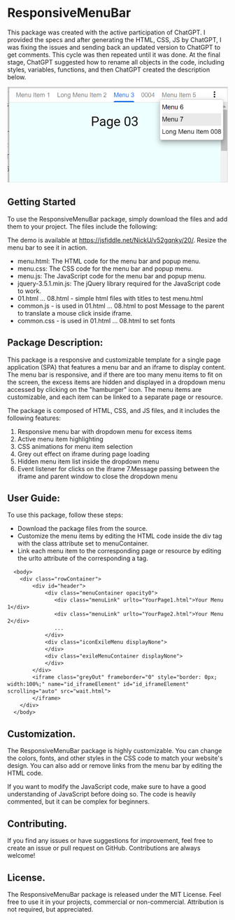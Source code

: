 # ResponsiveMenuBar

This package was created with the active participation of ChatGPT. I provided the specs and after generating the HTML, CSS, JS by ChatGPT, I was fixing the issues and sending back an updated version to ChatGPT to get comments. This cycle was then repeated until it was done. At the final stage, ChatGPT suggested how to rename all objects in the code, including styles, variables, functions, and then ChatGPT created the description below. 


![The menu.html in the browser](https://github.com/uspnick/ResponsiveMenuBar/blob/main/menu.html.png?raw=true)

## Getting Started

To use the ResponsiveMenuBar package, simply download the files and add them to your project. The files include the following:

The demo is available at https://jsfiddle.net/NickU/v52gqnky/20/. Resize the menu bar to see it in action.

* menu.html: The HTML code for the menu bar and popup menu.
* menu.css: The CSS code for the menu bar and popup menu.
* menu.js: The JavaScript code for the menu bar and popup menu.
* jquery-3.5.1.min.js: The jQuery library required for the JavaScript code to work.
* 01.html ... 08.html  - simple html files with titles to test menu.html
* common.js - is used in 01.html ... 08.html to post Message to the parent to translate a mouse click inside iframe.
* common.css - is used in 01.html ... 08.html to set fonts



## Package Description:

This package is a responsive and customizable template for a single page application (SPA) that features a menu bar and an iframe to display content. The menu bar is responsive, and if there are too many menu items to fit on the screen, the excess items are hidden and displayed in a dropdown menu accessed by clicking on the "hamburger" icon. The menu items are customizable, and each item can be linked to a separate page or resource.

The package is composed of HTML, CSS, and JS files, and it includes the following features:

1. Responsive menu bar with dropdown menu for excess items
2. Active menu item highlighting
3. CSS animations for menu item selection
4. Grey out effect on iframe during page loading
5. Hidden menu item list inside the dropdown menu
6. Event listener for clicks on the iframe
7.Message passing between the iframe and parent window to close the dropdown menu

## User Guide:

To use this package, follow these steps:

* Download the package files from the source.
* Customize the menu items by editing the HTML code inside the div tag with the class attribute set to menuContainer.
* Link each menu item to the corresponding page or resource by editing the urlto attribute of the corresponding a tag.
```
  <body>
    <div class="rowContainer">
        <div id="header">
            <div class="menuContainer opacity0">
               <div class="menuLink" urlto="YourPage1.html">Your Menu 1</div>
               <div class="menuLink" urlto="YourPage2.html">Your Menu 2</div>
               ...
            </div>
            <div class="iconExileMenu displayNone">
            </div>
            <div class="exileMenuContainer displayNone">
            </div>
        </div>
        <iframe class="greyOut" frameborder="0" style="border: 0px; width:100%;" name="id_iframeElement" id="id_iframeElement" scrolling="auto" src="wait.html"> 
        </iframe>
    </div>
  </body>
```




## Customization.

The ResponsiveMenuBar package is highly customizable. You can change the colors, fonts, and other styles in the CSS code to match your website's design. You can also add or remove links from the menu bar by editing the HTML code.

If you want to modify the JavaScript code, make sure to have a good understanding of JavaScript before doing so. The code is heavily commented, but it can be complex for beginners.


## Contributing.

If you find any issues or have suggestions for improvement, feel free to create an issue or pull request on GitHub. Contributions are always welcome!


## License. 

The ResponsiveMenuBar package is released under the MIT License. Feel free to use it in your projects, commercial or non-commercial. Attribution is not required, but appreciated.

